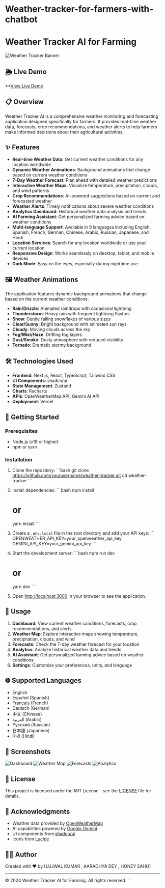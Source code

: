 # Weather-tracker-for-farmers-with-chatbot

# Weather Tracker AI for Farming

![Weather Tracker Banner](public/readme-banner.jpg)

## 🌦️ Live Demo

**[View Live Demo](https://v0-weather-tracking-application-z9uyat.vercel.app/)

## 📋 Overview

Weather Tracker AI is a comprehensive weather monitoring and forecasting application designed specifically for farmers. It provides real-time weather data, forecasts, crop recommendations, and weather alerts to help farmers make informed decisions about their agricultural activities.

## ✨ Features

- **Real-time Weather Data**: Get current weather conditions for any location worldwide
- **Dynamic Weather Animations**: Background animations that change based on current weather conditions
- **7-Day Weather Forecast**: Plan ahead with detailed weather predictions
- **Interactive Weather Maps**: Visualize temperature, precipitation, clouds, and wind patterns
- **Crop Recommendations**: AI-powered suggestions based on current and forecasted weather
- **Weather Alerts**: Timely notifications about severe weather conditions
- **Analytics Dashboard**: Historical weather data analysis and trends
- **AI Farming Assistant**: Get personalized farming advice based on weather conditions
- **Multi-language Support**: Available in 9 languages including English, Spanish, French, German, Chinese, Arabic, Russian, Japanese, and Hindi
- **Location Services**: Search for any location worldwide or use your current location
- **Responsive Design**: Works seamlessly on desktop, tablet, and mobile devices
- **Dark Mode**: Easy on the eyes, especially during nighttime use

## 🖼️ Weather Animations

The application features dynamic background animations that change based on the current weather conditions:

- **Rain/Drizzle**: Animated raindrops with occasional lightning
- **Thunderstorm**: Heavy rain with frequent lightning flashes
- **Snow**: Gentle falling snowflakes of various sizes
- **Clear/Sunny**: Bright background with animated sun rays
- **Cloudy**: Moving clouds across the sky
- **Fog/Mist/Haze**: Drifting fog layers
- **Dust/Smoke**: Dusty atmosphere with reduced visibility
- **Tornado**: Dramatic stormy background

## 🛠️ Technologies Used

- **Frontend**: Next.js, React, TypeScript, Tailwind CSS
- **UI Components**: shadcn/ui
- **State Management**: Zustand
- **Charts**: Recharts
- **APIs**: OpenWeatherMap API, Gemini AI API
- **Deployment**: Vercel

## 🚀 Getting Started

### Prerequisites

- Node.js (v18 or higher)
- npm or yarn

### Installation

1. Clone the repository:
   \`\`\`bash
   git clone https://github.com/yourusername/weather-tracker.git
   cd weather-tracker
   \`\`\`

2. Install dependencies:
   \`\`\`bash
   npm install
   # or
   yarn install
   \`\`\`

3. Create a `.env.local` file in the root directory and add your API keys:
   \`\`\`
   OPENWEATHER_API_KEY=your_openweather_api_key
   GEMINI_API_KEY=your_gemini_api_key
   \`\`\`

4. Start the development server:
   \`\`\`bash
   npm run dev
   # or
   yarn dev
   \`\`\`

5. Open [http://localhost:3000](http://localhost:3000) in your browser to see the application.

## 📱 Usage

1. **Dashboard**: View current weather conditions, forecasts, crop recommendations, and alerts
2. **Weather Map**: Explore interactive maps showing temperature, precipitation, clouds, and wind
3. **Forecasts**: Check the 7-day weather forecast for your location
4. **Analytics**: Analyze historical weather data and trends
5. **AI Assistant**: Get personalized farming advice based on weather conditions
6. **Settings**: Customize your preferences, units, and language

## 🌐 Supported Languages

- English
- Español (Spanish)
- Français (French)
- Deutsch (German)
- 中文 (Chinese)
- العربية (Arabic)
- Русский (Russian)
- 日本語 (Japanese)
- हिन्दी (Hindi)

## 📸 Screenshots

![Dashboard](public/screenshot-dashboard.jpg)
![Weather Map](public/screenshot-map.jpg)
![Forecasts](public/screenshot-forecasts.jpg)
![Analytics](public/screenshot-analytics.jpg)

## 📄 License

This project is licensed under the MIT License - see the [LICENSE](LICENSE) file for details.

## 🙏 Acknowledgments

- Weather data provided by [OpenWeatherMap](https://openweathermap.org/)
- AI capabilities powered by [Google Gemini](https://ai.google.dev/)
- UI components from [shadcn/ui](https://ui.shadcn.com/)
- Icons from [Lucide](https://lucide.dev/)

## 👨‍💻 Author

Created with ❤️ by [UJJWAL KUMAR , AARADHYA DEY , HONEY SAHU]

---

© 2024 Weather Tracker AI for Farming. All rights reserved.
\`\`\`


